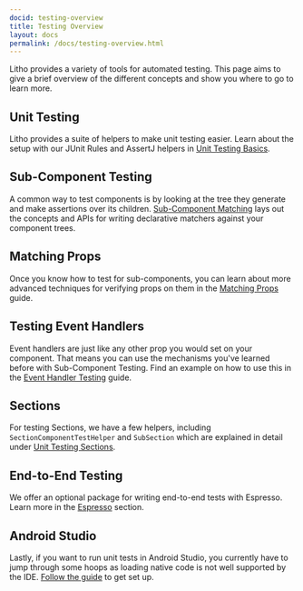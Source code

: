 ```yaml
---
docid: testing-overview
title: Testing Overview
layout: docs
permalink: /docs/testing-overview.html
---
```


Litho provides a variety of tools for automated testing. This page aims to
give a brief overview of the different concepts and show you where to go
to learn more.

## Unit Testing

Litho provides a suite of helpers to make unit testing easier. Learn about the
setup with our JUnit Rules and AssertJ helpers in [Unit Testing Basics](/docs/unit-testing).

## Sub-Component Testing

A common way to test components is by looking at the tree they generate and make
assertions over its children. [Sub-Component
Matching](/docs/subcomponent-testing) lays out the concepts and APIs for writing
declarative matchers against your component trees.

## Matching Props

Once you know how to test for sub-components, you can learn about more advanced
techniques for verifying props on them in the [Matching
Props](/docs/prop-matching) guide.

## Testing Event Handlers

Event handlers are just like any other prop you would set on your component.
That means you can use the mechanisms you've learned before with Sub-Component
Testing. Find an example on how to use this in the
[Event Handler Testing](/docs/event-handler-testing) guide.

## Sections

For testing Sections, we have a few helpers, including
`SectionComponentTestHelper` and `SubSection` which are explained in detail
under [Unit Testing Sections](/docs/sections-testing).

## End-to-End Testing

We offer an optional package for writing end-to-end tests with Espresso. Learn
more in the [Espresso](/docs/espresso-testing) section.

## Android Studio

Lastly, if you want to run unit tests in Android Studio, you currently have to
jump through some hoops as loading native code is not well supported by the IDE.
[Follow the guide](/docs/test-in-android-studio) to get set up.


